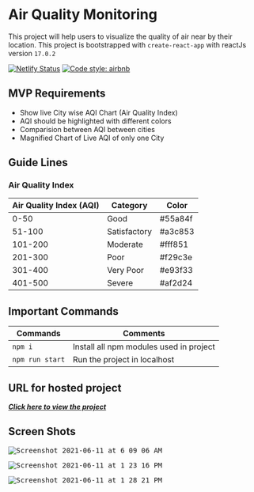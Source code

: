 # Air Quality Monitoring

This project will help users to visualize the quality of air near by their location.
This project is bootstrapped with `create-react-app` with reactJs version `17.0.2`

[![Netlify Status](https://api.netlify.com/api/v1/badges/7ad73fb6-7f35-4baf-8301-c3bc06369cc9/deploy-status)](https://app.netlify.com/sites/air-quality-monitoring/deploys)
[![Code style: airbnb](https://img.shields.io/badge/code%20style-airbnb-blue.svg?style=plastic)](https://github.com/airbnb/javascript)

## MVP Requirements

- Show live City wise AQI Chart (Air Quality Index)
- AQI should be highlighted with different colors
- Comparision between AQI between cities
- Magnified Chart of Live AQI of only one City

## Guide Lines

### Air Quality Index

| Air Quality Index (AQI) |   Category   |  Color  |
| ----------------------- | ------------ | ------- |
|          0-50           | Good         | #55a84f |
|         51-100          | Satisfactory | #a3c853 |
|        101-200          | Moderate     | #fff851 |
|        201-300          | Poor         | #f29c3e |
|        301-400          | Very Poor    | #e93f33 |
|        401-500          | Severe       | #af2d24 |

## Important Commands

| Commands        | Comments                                |
| --------------- | --------------------------------------- |
| `npm i`         | Install all npm modules used in project |
| `npm run start` | Run the project in localhost            |

## URL for hosted project
[***Click here to view the project***](https://air-quality-monitoring.netlify.app/)

## Screen Shots

<kbd>![Screenshot 2021-06-11 at 6 09 06 AM](https://user-images.githubusercontent.com/22559660/121614903-5aeaeb80-ca7d-11eb-9089-aba9a9ed3191.png)</kbd>

<kbd>![Screenshot 2021-06-11 at 1 23 16 PM](https://user-images.githubusercontent.com/22559660/121651442-40823380-cab8-11eb-8438-9ce278df5a50.png)
</kbd>

<kbd>![Screenshot 2021-06-11 at 1 28 21 PM](https://user-images.githubusercontent.com/22559660/121652120-f3529180-cab8-11eb-9fd6-a91354f6e6df.png)
</kbd>
